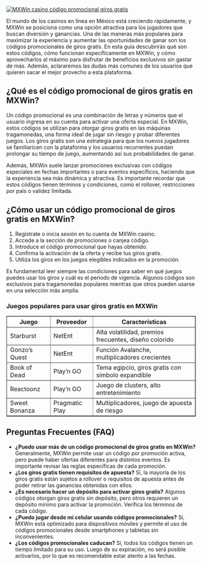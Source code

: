 [![MXWin casino código promocional giros gratis](https://123-caf.pages.dev/gitsignup.png)](https://vrmoo.ru/Bt82HjjY)

<p>El mundo de los casinos en línea en México está creciendo rápidamente, y MXWin se posiciona como una opción atractiva para los jugadores que buscan diversión y ganancias. Una de las maneras más populares para maximizar la experiencia y aumentar las oportunidades de ganar son los códigos promocionales de giros gratis. En esta guía descubrirás qué son estos códigos, cómo funcionan específicamente en MXWin, y cómo aprovecharlos al máximo para disfrutar de beneficios exclusivos sin gastar de más. Además, aclararemos las dudas más comunes de los usuarios que quieren sacar el mejor provecho a esta plataforma.</p>  <h2>¿Qué es el código promocional de giros gratis en MXWin?</h2> <p>Un código promocional es una combinación de letras y números que el usuario ingresa en su cuenta para activar una oferta especial. En MXWin, estos códigos se utilizan para otorgar giros gratis en las máquinas tragamonedas, una forma ideal de jugar sin riesgo y probar diferentes juegos. Los giros gratis son una estrategia para que los nuevos jugadores se familiaricen con la plataforma y los usuarios recurrentes puedan prolongar su tiempo de juego, aumentando así sus probabilidades de ganar.</p> <p>Además, MXWin suele lanzar promociones exclusivas con códigos especiales en fechas importantes o para eventos específicos, haciendo que la experiencia sea más dinámica y atractiva. Es importante recordar que estos códigos tienen términos y condiciones, como el rollover, restricciones por país o validez limitada.</p>  <h2>¿Cómo usar un código promocional de giros gratis en MXWin?</h2> <ol>   <li>Regístrate o inicia sesión en tu cuenta de MXWin casino.</li>   <li>Accede a la sección de promociones o canjea código.</li>   <li>Introduce el código promocional que hayas obtenido.</li>   <li>Confirma la activación de la oferta y recibe tus giros gratis.</li>   <li>Utiliza los giros en los juegos elegibles indicados en la promoción.</li> </ol> <p>Es fundamental leer siempre las condiciones para saber en qué juegos puedes usar los giros y cuál es el periodo de vigencia. Algunos códigos son exclusivos para tragamonedas populares mientras que otros pueden usarse en una selección más amplia.</p>  <h3>Juegos populares para usar giros gratis en MXWin</h3> <table border="1" cellpadding="5" cellspacing="0" style="border-collapse: collapse; width: 100%;">   <thead>     <tr>       <th>Juego</th>       <th>Proveedor</th>       <th>Características</th>     </tr>   </thead>   <tbody>     <tr>       <td>Starburst</td>       <td>NetEnt</td>       <td>Alta volatilidad, premios frecuentes, diseño colorido</td>     </tr>     <tr>       <td>Gonzo’s Quest</td>       <td>NetEnt</td>       <td>Función Avalanche, multiplicadores crecientes</td>     </tr>     <tr>       <td>Book of Dead</td>       <td>Play’n GO</td>       <td>Tema egipcio, giros gratis con símbolo expandible</td>     </tr>     <tr>       <td>Reactoonz</td>       <td>Play’n GO</td>       <td>Juego de clusters, alto entretenimiento</td>     </tr>     <tr>       <td>Sweet Bonanza</td>       <td>Pragmatic Play</td>       <td>Multiplicadores, juego de apuesta de riesgo</td>     </tr>   </tbody> </table>  <h2>Preguntas Frecuentes (FAQ)</h2> <ul>   <li><strong>¿Puedo usar más de un código promocional de giros gratis en MXWin?</strong>     Generalmente, MXWin permite usar un código por promoción activa, pero puede haber ofertas diferentes para distintos eventos. Es importante revisar las reglas específicas de cada promoción.</li>      <li><strong>¿Los giros gratis tienen requisitos de apuesta?</strong>     Sí, la mayoría de los giros gratis están sujetos a rollover o requisitos de apuesta antes de poder retirar las ganancias obtenidas con ellos.</li>      <li><strong>¿Es necesario hacer un depósito para activar giros gratis?</strong>     Algunos códigos otorgan giros gratis sin depósito, pero otros requieren un depósito mínimo para activar la promoción. Verifica los términos de cada código.</li>      <li><strong>¿Puedo jugar desde mi celular usando códigos promocionales?</strong>     Sí, MXWin está optimizado para dispositivos móviles y permite el uso de códigos promocionales desde smartphones y tabletas sin inconvenientes.</li>      <li><strong>¿Los códigos promocionales caducan?</strong>     Sí, todos los códigos tienen un tiempo limitado para su uso. Luego de su expiración, no será posible activarlos, por lo que es recomendable estar atento a las fechas.</li> </ul>